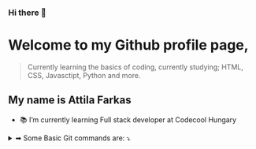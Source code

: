### Hi there 👋

# Welcome to my Github profile page,
> Currently learning the basics of coding, currently studying; HTML, CSS, Javasctipt, Python and more.

## My name is Attila Farkas

- 📚 I’m currently learning Full stack developer at Codecool Hungary


<details>
<summary> ➡ Some Basic Git commands are: ⤵ </summary>
```
________________________
♦️  git status

♦️  git add

♦️  git commit

♦️  git push
________________________

```
</details>
<details>
<summary> ➡ Some basic keyboard combination cheats (hungarian keyboard -[Windows] Full layout): ⤵ </summary>
```
_________________________________________________

▶   Brackets    "()", "[]", "{}", "<>";


🔸  Shift+8, Shift+9
🔹  Round brackets: ()

🔸  Altgr+F, Altgr+G
🔹  Square brackets: []

🔸  Altgr+B, Altgr+N
🔹  Curly brackets: {}

🔸  Altgr+Í, Altgr+Y
🔹  Angle brackets or chevrons: <>
_________________________________________________

▶   Quoatation marks    (' '), (" "), (` `);


🔸  Shift+1
🔹  Single quote: ' '

🔸  Shift+2
🔹  Double quote: " "

🔸  Altgr+7
🔹  Backtick: ` `
_________________________________________________

▶   Slashes and bar "/", "\", "|";


🔸  Shift+6
🔹  Slash: /

🔸  Altgr+Q
🔹  Backslash: \

🔸  Altgr+W
🔹  Bar: |
_________________________________________________

▶   All the other neccessary characters:    "~", "!", "?", "@", "#", "%", "$", "&", 
                                            "*", "-", "_", "+", "=", ":", ";", ".", ",";


🔸  Altgr+1
🔹  Tidle: "~"

🔸  Shift+4
🔹  Exclamation mark: "!"

🔸  Shift+,
🔹  Question mark: "?"

🔸  Altgr+V
🔹  At: "@"

🔸  Altgr+X
🔹  Hash: "#"

🔸  Shift+5
🔹  Percent: "%"

🔸  Altgr+É
🔹  Dollar Sign: "$"

🔸  Altgr+C
🔹  Ampersand: "&"

🔸  Altgr+(-)
🔹  Asterisk: "*"

🔸  -
🔹  Dash: "-"

🔸  Shift+(-)
🔹  Underscore: "_"

🔸  Shift+3
🔹  Plus: "+"

🔸  Shift+7
🔹  Equal: "="

🔸  Shift+.
🔹  Colon: ":"

🔸  Shift+,
🔹  Semicolon: ";"

🔸  .
🔹  Dot: "."

🔸  ,
🔹  Comma: ","
_________________________________________________
```
</details>




<!--
**fakecrash1/fakecrash1** is a ✨ _special_ ✨ repository because its `README.md` (this file) appears on your GitHub profile.

Here are some ideas to get you started:

- 🔭 I’m currently working on ...
- 🌱 I’m currently learning ...
- 👯 I’m looking to collaborate on ...
- 🤔 I’m looking for help with ...
- 💬 Ask me about ...
- 📫 How to reach me: ...
- 😄 Pronouns: ...
- ⚡ Fun fact: ...
-->
